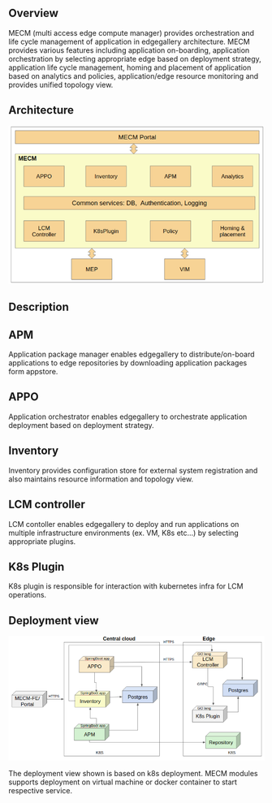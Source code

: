 ## Overview
MECM (multi access edge compute manager) provides orchestration and life cycle management of application in
 edgegallery architecture. MECM provides various features including application on-boarding, application orchestration by selecting
  appropriate edge based on deployment strategy, application life cycle management, homing and placement of application 
  based on analytics and policies, application/edge resource monitoring and provides unified topology view.
 
## Architecture
![.](/uploads/images/2020/0924/mecm-architecture.png "mecm-architecture.png")

## Description
## APM
 Application package manager enables edgegallery to distribute/on-board applications to edge repositories by
  downloading application packages form appstore. 
## APPO
 Application orchestrator enables edgegallery to orchestrate application deployment based on deployment strategy.
## Inventory
 Inventory provides configuration store for external system registration and also maintains resource information and
  topology view.
## LCM controller
 LCM contoller enables edgegallery to deploy and run applications on multiple infrastructure environments (ex. VM, K8s
  etc...) by selecting appropriate plugins. 
## K8s Plugin
 K8s plugin is responsible for interaction with kubernetes infra for LCM operations. 

## Deployment view
![.](/uploads/images/2020/0924/mecm-deployment-overview.png "mecm-deployment-overview.png")

The deployment view shown is based on k8s deployment. MECM modules supports deployment on virtual
 machine or docker container to start respective service.
